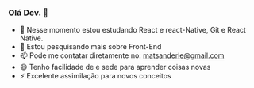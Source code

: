 ### Olá Dev. 👋

- 🌱 Nesse momento estou estudando React e react-Native, Git e React Native.
- 🤔 Estou pesquisando mais sobre Front-End
- 📫 Pode me contatar diretamente no: matsanderle@gmail.com
- 😄 Tenho facilidade de e sede para aprender coisas novas
- ⚡ Excelente assimilação para novos conceitos
